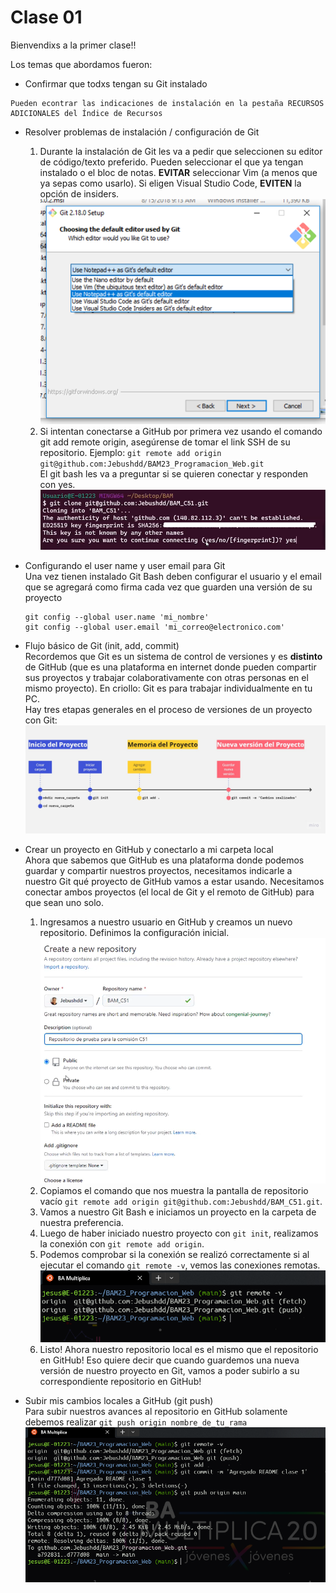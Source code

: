 # Clase 01
Bienvendixs a la primer clase!!

Los temas que abordamos fueron:
- Confirmar que todxs tengan su Git instalado
```
Pueden econtrar las indicaciones de instalación en la pestaña RECURSOS ADICIONALES del Índice de Recursos 
```
- Resolver problemas de instalación / configuración de Git  
    1. Durante la instalación de Git les va a pedir que seleccionen su editor de código/texto preferido. Pueden seleccionar el que ya tengan instalado o el bloc de notas. 
    **EVITAR** seleccionar Vim (a menos que ya sepas como usarlo).
    Si eligen Visual Studio Code, **EVITEN** la opción de insiders.
    ![Menu de elegir editor por defecto](https://github.com/Jebushdd/BAM23_Programacion_Web/blob/source/readme_clase_01/git-default-editor.png?raw=true)
    2. Si intentan conectarse a GitHub por primera vez usando el comando git add remote origin, asegúrense de tomar el link SSH de su repositorio. Ejemplo: 
    ```git remote add origin git@github.com:Jebushdd/BAM23_Programacion_Web.git```  
    El git bash les va a preguntar si se quieren conectar y responden con yes.
    ![Mensaje de autenticación](https://github.com/Jebushdd/BAM23_Programacion_Web/blob/source/readme_clase_01/autenticar_ssh.png?raw=true)

- Configurando el user name y user email para Git  
    Una vez tienen instalado Git Bash deben configurar el usuario y el email que se agregará como firma cada vez que guarden una versión de su proyecto
    ```
    git config --global user.name 'mi_nombre'
    git config --global user.email 'mi_correo@electronico.com'
    ```
- Flujo básico de Git (init, add, commit)  
    Recordemos que Git es un sistema de control de versiones y es **distinto** de GitHub (que es una plataforma en internet donde pueden compartir sus proyectos y trabajar colaborativamente con otras personas en el mismo proyecto). En criollo: Git es para trabajar individualmente en tu PC.  
    Hay tres etapas generales en el proceso de versiones de un proyecto con Git:  
    ![Flujo básico de Git](https://github.com/Jebushdd/BAM23_Programacion_Web/blob/source/readme_clase_01/flujo_git.jpg?raw=true)
- Crear un proyecto en GitHub y conectarlo a mi carpeta local  
    Ahora que sabemos que GitHub es una plataforma donde podemos guardar y compartir nuestros proyectos, necesitamos indicarle a nuestro Git qué proyecto de GitHub vamos a estar usando. Necesitamos conectar ambos proyectos (el local de Git y el remoto de GitHub) para que sean uno solo.  
    1. Ingresamos a nuestro usuario en GitHub y creamos un nuevo repositorio. Definimos la configuración inicial.  
    ![Configuración de nuevo repositorio](https://github.com/Jebushdd/BAM23_Programacion_Web/blob/source/readme_clase_01/config_nuevo_repo.png?raw=true)
    2. Copiamos el comando que nos muestra la pantalla de repositorio vacío ```git remote add origin git@github.com:Jebushdd/BAM_C51.git```. 
    3. Vamos a nuestro Git Bash e iniciamos un proyecto en la carpeta de nuestra preferencia.
    4. Luego de haber iniciado nuestro proyecto con ```git init```, realizamos la conexión con ```git remote add origin```.
    5. Podemos comprobar si la conexión se realizó correctamente si al ejecutar el comando ```git remote -v```, vemos las conexiones remotas.  
    ![git remote -v](https://github.com/Jebushdd/BAM23_Programacion_Web/blob/source/readme_clase_01/git_remote_v.png?raw=true)
    6. Listo! Ahora nuestro repositorio local es el mismo que el repositorio en GitHub! Eso quiere decir que cuando guardemos una nueva versión de nuestro proyecto en Git, vamos a poder subirlo a su correspondiente repositorio en GitHub!
- Subir mis cambios locales a GitHub (git push)  
    Para subir nuestros avances al repositorio en GitHub solamente debemos realizar ```git push origin nombre_de_tu_rama```  
    ![git push](https://github.com/Jebushdd/BAM23_Programacion_Web/blob/source/readme_clase_01/git_push.png?raw=true)